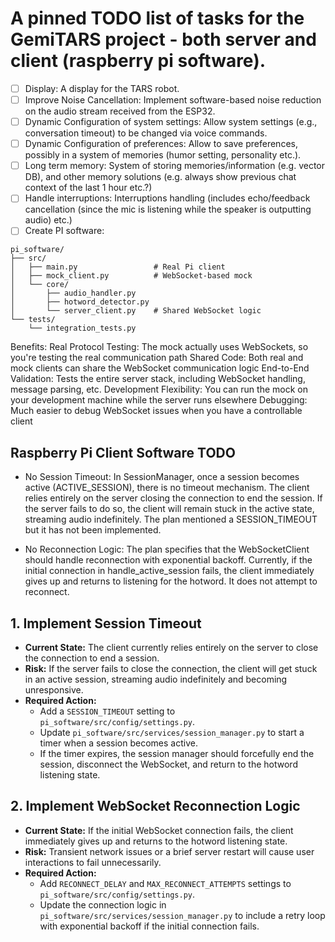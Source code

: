 # A pinned TODO list of tasks for the GemiTARS project - both server and client (raspberry pi software).

- [ ] Display: A display for the TARS robot.
- [ ] Improve Noise Cancellation: Implement software-based noise reduction on the audio stream received from the ESP32.
- [ ] Dynamic Configuration of system settings: Allow system settings (e.g., conversation timeout) to be changed via voice commands.
- [ ] Dynamic Configuration of preferences: Allow to save preferences, possibly in a system of memories (humor setting, personality etc.).
- [ ] Long term memory: System of storing memories/information (e.g. vector DB), and other memory solutions (e.g. always show previous chat context of the last 1 hour etc.?)
- [ ] Handle interruptions: Interruptions handling (includes echo/feedback cancellation (since the mic is listening while the speaker is outputting audio) etc.)
- [ ] Create PI software:

```
pi_software/
├── src/
│   ├── main.py                 # Real Pi client
│   ├── mock_client.py          # WebSocket-based mock
│   └── core/
│       ├── audio_handler.py
│       ├── hotword_detector.py
│       └── server_client.py    # Shared WebSocket logic
└── tests/
    └── integration_tests.py
```

Benefits:
Real Protocol Testing: The mock actually uses WebSockets, so you're testing the real communication path
Shared Code: Both real and mock clients can share the WebSocket communication logic
End-to-End Validation: Tests the entire server stack, including WebSocket handling, message parsing, etc.
Development Flexibility: You can run the mock on your development machine while the server runs elsewhere
Debugging: Much easier to debug WebSocket issues when you have a controllable client

## Raspberry Pi Client Software TODO

- No Session Timeout: In SessionManager, once a session becomes active (ACTIVE_SESSION), there is no timeout mechanism. The client relies entirely on the server closing the connection to end the session. If the server fails to do so, the client will remain stuck in the active state, streaming audio indefinitely. The plan mentioned a SESSION_TIMEOUT but it has not been implemented.

- No Reconnection Logic: The plan specifies that the WebSocketClient should handle reconnection with exponential backoff. Currently, if the initial connection in handle_active_session fails, the client immediately gives up and returns to listening for the hotword. It does not attempt to reconnect.

## 1. Implement Session Timeout

- **Current State:** The client currently relies entirely on the server to close the connection to end a session.
- **Risk:** If the server fails to close the connection, the client will get stuck in an active session, streaming audio indefinitely and becoming unresponsive.
- **Required Action:**
  - Add a `SESSION_TIMEOUT` setting to `pi_software/src/config/settings.py`.
  - Update `pi_software/src/services/session_manager.py` to start a timer when a session becomes active.
  - If the timer expires, the session manager should forcefully end the session, disconnect the WebSocket, and return to the hotword listening state.

## 2. Implement WebSocket Reconnection Logic

- **Current State:** If the initial WebSocket connection fails, the client immediately gives up and returns to the hotword listening state.
- **Risk:** Transient network issues or a brief server restart will cause user interactions to fail unnecessarily.
- **Required Action:**
  - Add `RECONNECT_DELAY` and `MAX_RECONNECT_ATTEMPTS` settings to `pi_software/src/config/settings.py`.
  - Update the connection logic in `pi_software/src/services/session_manager.py` to include a retry loop with exponential backoff if the initial connection fails.
